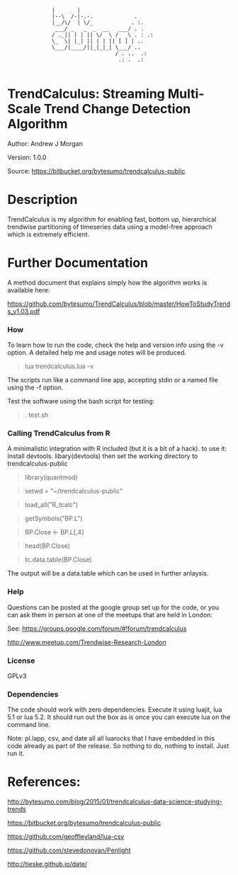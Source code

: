 ```
              |       |     
              |--\  /-|-.-.             .
              |__/\/  | \/_            . :.
               ___/ _   _  _  __   ___/ . .
              / ._|| | | || \/  \ /   \ . : .: 
              \_  \| |_| || | | || [ ] | .. 
              \___/|____/||_|_|_| \___/ ..
                                  / . ..  .:
                                   .: .  .:  
                
```

# TrendCalculus: Streaming Multi-Scale Trend Change Detection Algorithm #

  Author:  Andrew J Morgan

  Version: 1.0.0

  Source:  https://bitbucket.org/bytesumo/trendcalculus-public

# Description #

TrendCalculus is my algorithm for enabling fast, bottom up, hierarchical trendwise partitioning of timeseries data using a model-free approach which is extremely efficient.

# Further Documentation #

  A method document that explains simply how the algorithm works is available here:
  
  https://github.com/bytesumo/TrendCalculus/blob/master/HowToStudyTrends_v1.03.pdf


### How ###

To learn how to run the code, check the help and version info using the -v option.
A detailed help me and usage notes will be produced.

> lua trendcalculus.lua -v

The scripts run like a command line app, accepting stdin or a named file using the -f option.

Test the software using the bash script for testing:

> . test.sh


### Calling TrendCalculus from R ###

A minimalistic integration with R included (but it is a bit of a hack). 
to use it: Install devtools. libary(devtools)
then set the working directory to trendcalculus-public 

>library(quantmod)

>setwd = "~/trendcalculus-public"

>load_all("R_tcalc")

>getSymbols("BP.L")

>BP.Close <- BP.L[,4]

>head(BP.Close)

>tc.data.table(BP.Close)

The output will be a data.table which can be used in further anlaysis.

### Help ###

Questions can be posted at the google group set up for the code, or you can ask them in person at one of the meetups that are held in London:

See:
https://groups.google.com/forum/#!forum/trendcalculus

http://www.meetup.com/Trendwise-Research-London

### License ###

GPLv3
 
### Dependencies ###

The code should work with zero dependencies.
Execute it using luajit, lua 5.1 or lua 5.2.
It should run out the box as is once you can execute lua on the command line.

Note:
pl.lapp, csv, and date all all luarocks that I have embedded in this code already as part of the release.
So nothing to do, nothing to install. Just run it.

         
# References:

http://bytesumo.com/blog/2015/01/trendcalculus-data-science-studying-trends

https://bitbucket.org/bytesumo/trendcalculus-public

https://github.com/geoffleyland/lua-csv

https://github.com/stevedonovan/Penlight

http://tieske.github.io/date/

